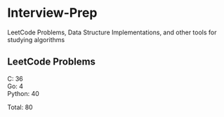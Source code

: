 # Interview-Prep
LeetCode Problems, Data Structure Implementations, and other tools for studying algorithms

## LeetCode Problems
C:      36<br/>
Go:     4<br/>
Python: 40<br/>

Total:  80
